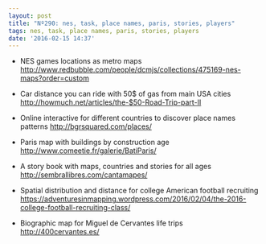 ```yaml
---
layout: post
title: "Nº290: nes, task, place names, paris, stories, players"
tags: nes, task, place names, paris, stories, players
date: '2016-02-15 14:37'
---
```


* NES games locations as metro maps
  http://www.redbubble.com/people/dcmjs/collections/475169-nes-maps?order=custom

* Car distance you can ride with 50$ of gas from main USA cities
  http://howmuch.net/articles/the-$50-Road-Trip-part-II

* Online interactive for different countries to discover place names patterns
  http://bgrsquared.com/places/

* Paris map with buildings by construction age
  http://www.comeetie.fr/galerie/BatiParis/

* A story book with maps, countries and stories for all ages
  http://sembrallibres.com/cantamapes/

* Spatial distribution and distance for college American football recruiting
  https://adventuresinmapping.wordpress.com/2016/02/04/the-2016-college-football-recruiting-class/

* Biographic map for Miguel de Cervantes life trips
  http://400cervantes.es/
